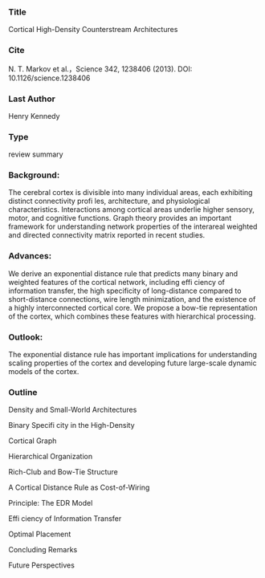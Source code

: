 ### Title
Cortical High-Density Counterstream Architectures
### Cite
N. T. Markov et al.，Science 342, 1238406 (2013). DOI: 10.1126/science.1238406
### Last Author
Henry Kennedy
### Type
review summary
### Background: 
The cerebral cortex is divisible into many individual areas, each exhibiting distinct connectivity profi les, architecture, and physiological characteristics. 
Interactions among cortical areas underlie higher sensory, motor, and cognitive functions. 
Graph theory provides an important framework for understanding network properties of the interareal weighted and directed connectivity matrix reported in recent studies.
### Advances: 
We derive an exponential distance rule that predicts many binary and weighted features of the cortical network, including effi ciency of information transfer, the high specificity of long-distance compared to short-distance connections, wire length minimization, and the existence of a highly interconnected cortical core. 
We propose a bow-tie representation of the cortex, which combines these features with hierarchical processing.
### Outlook: 
The exponential distance rule has important implications for understanding scaling properties of the cortex and developing future large-scale dynamic models of the cortex.
### Outline
Density and Small-World Architectures

Binary Specifi city in the High-Density 

Cortical Graph

Hierarchical Organization

Rich-Club and Bow-Tie Structure

A Cortical Distance Rule as Cost-of-Wiring 

Principle: The EDR Model

Effi ciency of Information Transfer

Optimal Placement

Concluding Remarks

Future Perspectives
